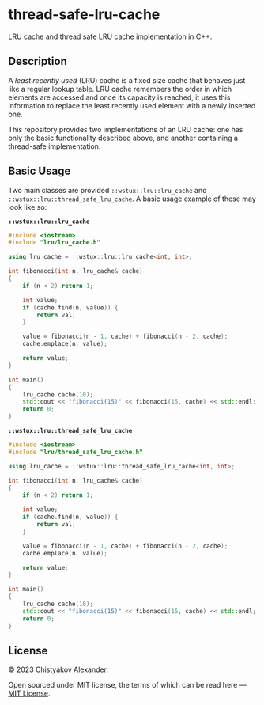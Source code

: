 # thread-safe-lru-cache

LRU cache and thread safe LRU cache implementation in C++.

## Description

A *least recently used* (LRU) cache is a fixed size cache that behaves just like
a regular lookup table. LRU cache remembers the order in which elements are
accessed and once its capacity is reached, it uses this information to replace
the least recently used element with a newly inserted one.

This repository provides two implementations of an LRU cache: one has only the
basic functionality described above, and another containing a thread-safe
implementation.

## Basic Usage

Two main classes are provided `::wstux::lru::lru_cache` and `::wstux::lru::thread_safe_lru_cache`.
A basic usage example of these may look like so:

__`::wstux::lru::lru_cache`__
```C++
#include <iostream>
#include "lru/lru_cache.h"

using lru_cache = ::wstux::lru::lru_cache<int, int>;

int fibonacci(int n, lru_cache& cache)
{
    if (n < 2) return 1;

    int value;
    if (cache.find(n, value)) {
        return val;
    }

    value = fibonacci(n - 1, cache) + fibonacci(n - 2, cache);
    cache.emplace(n, value);

    return value;
}

int main()
{
    lru_cache cache(10);
    std::cout << "fibonacci(15)" << fibonacci(15, cache) << std::endl;
    return 0;
}
```

__`::wstux::lru::thread_safe_lru_cache`__
```C++
#include <iostream>
#include "lru/thread_safe_lru_cache.h"

using lru_cache = ::wstux::lru::thread_safe_lru_cache<int, int>;

int fibonacci(int n, lru_cache& cache)
{
    if (n < 2) return 1;

    int value;
    if (cache.find(n, value)) {
        return val;
    }

    value = fibonacci(n - 1, cache) + fibonacci(n - 2, cache);
    cache.emplace(n, value);

    return value;
}

int main()
{
    lru_cache cache(10);
    std::cout << "fibonacci(15)" << fibonacci(15, cache) << std::endl;
    return 0;
}
```

## License

&copy; 2023 Chistyakov Alexander.

Open sourced under MIT license, the terms of which can be read here — [MIT License](http://opensource.org/licenses/MIT).


